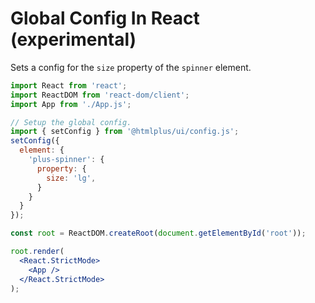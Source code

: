 # Global Config In React (experimental)

Sets a config for the `size` property of the `spinner` element.

```jsx
import React from 'react';
import ReactDOM from 'react-dom/client';
import App from './App.js';

// Setup the global config.
import { setConfig } from '@htmlplus/ui/config.js';
setConfig({
  element: {
    'plus-spinner': {
      property: {
        size: 'lg',
      }
    }
  }
});

const root = ReactDOM.createRoot(document.getElementById('root'));

root.render(
  <React.StrictMode>
    <App />
  </React.StrictMode>
);
```
